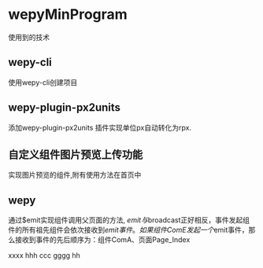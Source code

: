 # wepyMinProgram
使用到的技术
## wepy-cli
使用wepy-cli创建项目
## wepy-plugin-px2units
添加wepy-plugin-px2units 插件实现单位px自动转化为rpx.
## 自定义组件图片预览上传功能
实现图片预览的组件,附有使用方法在首页中
## wepy
通过$emit实现组件调用父页面的方法, $emit与$broadcast正好相反，事件发起组件的所有祖先组件会依次接收到$emit事件。如果组件ComE发起一个$emit事件，那么接收到事件的先后顺序为：组件ComA、页面Page_Index

xxxx
hhh
ccc
gggg
hh
